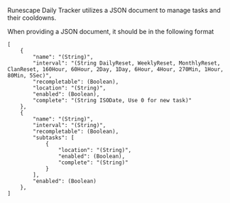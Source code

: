 Runescape Daily Tracker utilizes a JSON document to manage tasks and their cooldowns.

When providing a JSON document, it should be in the following format
```
[
	{
		"name": "(String)",
		"interval": "(String DailyReset, WeeklyReset, MonthlyReset, ClanReset, 160Hour, 60Hour, 2Day, 1Day, 6Hour, 4Hour, 270Min, 1Hour, 80Min, 5Sec)",
		"recompletable": (Boolean),
		"location": "(String)",
		"enabled": (Boolean),
		"complete": "(String ISODate, Use 0 for new task)"
	},
	{
		"name": "(String)",
		"interval": "(String)",
		"recompletable": (Boolean),
		"subtasks": [
			{
				"location": "(String)",
				"enabled": (Boolean),
				"complete": "(String)"
			}
		],
		"enabled": (Boolean)
	},
]
```
